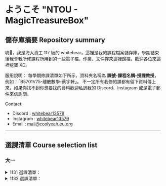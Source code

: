 # ようこそ "NTOU - MagicTreasureBox"

## 儲存庫摘要 Repository summary

嗨👋，我是海大資工 117 級的 whitebear，這裡是我的課程檔案儲存庫，學期結束後我會我所修課程所用到的一些電子檔、作業、文件存來這裡歸檔，歡迎各位來這裡挖寶 XD。

服用說明：
每學期修課清單如下所示，資料夾名稱為 **課號-課程名稱-授課教授**，例如：「B5701V75-離散數學-蔡宇軒」。
不一定所有我修的課都有留下資料傳上來，如果你找不到你想要找的資料歡迎私訊我的 Discord、Instagram 或是電子郵件來信詢問。

Contact:
- Discord : [whitebear13579](https://discord.gg/AmvpzwbydD)
- Instagram : [whitebear13579](https://www.instagram.com/whitebear13579/)
- Email : [mail@coolyeah.eu.org](mailto:mail@coolyeah.eu.org)

---
## 選課清單 Course selection list

### 大一
<details>
<summary>1131 選課清單：</summary>
| 課號       | 課名          | 授課教授 | 學分 | 選別 | 備註       |
|----------|-------------|------|----|----|----------|
| B57011RQ | 計算機概論       | 林韓禹  | 3  | 必修 | ✅ Passed |
| B57011RR | 計算機概論實習     | 林韓禹  | 1  | 選修 | ✅ Passed |
| B570124O | 產學巡禮導論      | -    | 1  | 選修 | ✅ Passed |
| B5701M33 | 程式設計        | 張欽圳  | 3  | 必修 | ✅ Passed |
| B5701M30 | 程式設計實習      | 張欽圳  | 1  | 選修 | ✅ Passed |
| B5701V75 | 離散數學        | 蔡宇軒  | 3  | 必修 | ✅ Passed |
| B5711M97 | 微積分         | 李孟書  | 3  | 必修 | ✅ Passed |
| B92C2G19 | 游泳(初)       | 高士育  | 0  | 必修 | ✅ Passed |
| B9D01968 | 英文(大一英文)    | -    | 2  | 必修 | ℹ️ 抵免    |
| B9K014DF | 國文(上)(國文領域) | 蘇佳文  | 2  | 必修 | ✅ Passed |
| B9K02232 | 日文(一)       | 顏慎樂  | 2  | 選修 | ✅ Passed |
| B9M01024 | 人工智慧概論      | 鄭建富  | 2  | 必修 | ✅ Passed |
</details>

<details>
<summary>1132 選課清單：</summary>
| 課號       | 課名          | 授課教授 | 學分 | 選別 | 備註       |
|----------|-------------|------|----|----|----------|
| B57011RQ | 計算機概論       | 林韓禹  | 3  | 必修 | ✅ Passed |
| B57011RR | 計算機概論實習     | 林韓禹  | 1  | 選修 | ✅ Passed |
| B570124O | 產學巡禮導論      | -    | 1  | 選修 | ✅ Passed |
| B5701M33 | 程式設計        | 張欽圳  | 3  | 必修 | ✅ Passed |
| B5701M30 | 程式設計實習      | 張欽圳  | 1  | 選修 | ✅ Passed |
| B5701V75 | 離散數學        | 蔡宇軒  | 3  | 必修 | ✅ Passed |
| B5711M97 | 微積分         | 李孟書  | 3  | 必修 | ✅ Passed |
| B92C2G19 | 游泳(初)       | 高士育  | 0  | 必修 | ✅ Passed |
| B9D01968 | 英文(大一英文)    | -    | 2  | 必修 | ℹ️ 抵免    |
| B9K014DF | 國文(上)(國文領域) | 蘇佳文  | 2  | 必修 | ✅ Passed |
| B9K02232 | 日文(一)       | 顏慎樂  | 2  | 選修 | ✅ Passed |
| B9M01024 | 人工智慧概論      | 鄭建富  | 2  | 必修 | ✅ Passed |
</details>



